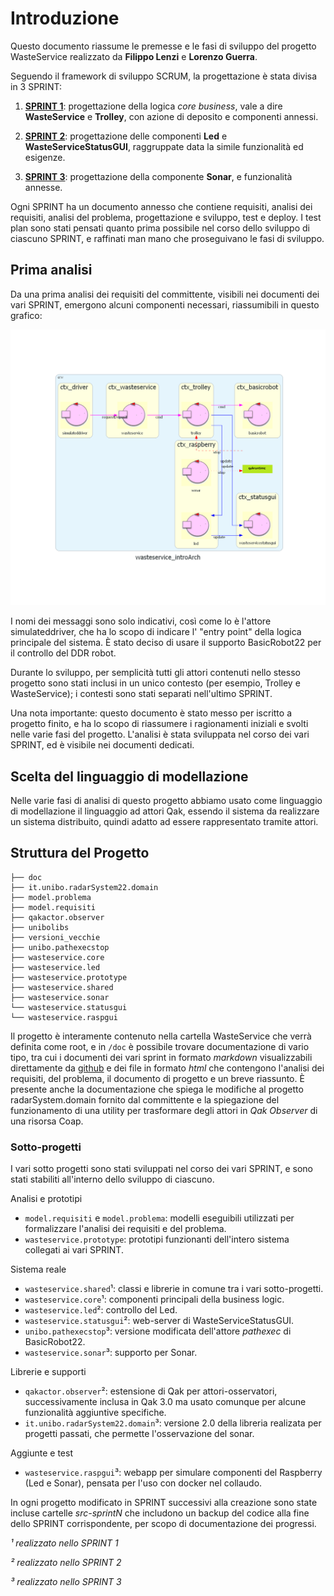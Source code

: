 # Introduzione

Questo documento riassume le premesse e le fasi di sviluppo del progetto WasteService realizzato da **Filippo Lenzi** e  **Lorenzo Guerra**.

Seguendo il framework di sviluppo SCRUM, la progettazione è stata divisa in 3 SPRINT:

1. [**SPRINT 1**](./sprint1_lenziGuerra_Report.html): progettazione della logica *core business*, vale a dire **WasteService** e **Trolley**, con azione di deposito e componenti annessi.

2. [**SPRINT 2**](./sprint2_lenziGuerra_Report.html): progettazione delle componenti **Led** e **WasteServiceStatusGUI**, raggruppate data la simile funzionalità ed esigenze.

3. [**SPRINT 3**](./sprint3_lenziGuerra_Report.html): progettazione della componente **Sonar**, e funzionalità annesse.

Ogni SPRINT ha un documento annesso che contiene requisiti, analisi dei requisiti, analisi del problema, progettazione e sviluppo, test e deploy. I test plan sono stati pensati quanto prima possibile nel corso dello sviluppo di ciascuno SPRINT, e raffinati man mano che proseguivano le fasi di sviluppo.

## Prima analisi

Da una prima analisi dei requisiti del committente, visibili nei documenti dei vari SPRINT, emergono alcuni componenti necessari, riassumibili in questo grafico:

![wasteservice, trolley, led, sonar, wasteservicestatusgui](img/wasteservice_introarch.png)

I nomi dei messaggi sono solo indicativi, così come lo è l'attore simulateddriver, che ha lo scopo di indicare l' "entry point" della logica principale del sistema. È stato deciso di usare il supporto BasicRobot22 per il controllo del DDR robot.

Durante lo sviluppo, per semplicità tutti gli attori contenuti nello stesso progetto sono stati inclusi in un unico contesto (per esempio, Trolley e WasteService); i contesti sono stati separati nell'ultimo SPRINT.

Una nota importante: questo documento è stato messo per iscritto a progetto finito, e ha lo scopo di riassumere i ragionamenti iniziali e svolti nelle varie fasi del progetto. L'analisi è stata sviluppata nel corso dei vari SPRINT, ed è visibile nei documenti dedicati.

## Scelta del linguaggio di modellazione

Nelle varie fasi di analisi di questo progetto abbiamo usato come linguaggio di modellazione il linguaggio ad attori Qak, essendo il sistema da realizzare un sistema distribuito, quindi adatto ad essere rappresentato tramite attori.

## Struttura del Progetto

```
├── doc
├── it.unibo.radarSystem22.domain
├── model.problema
├── model.requisiti
├── qakactor.observer
├── unibolibs
├── versioni_vecchie
├── unibo.pathexecstop
├── wasteservice.core
├── wasteservice.led
├── wasteservice.prototype
├── wasteservice.shared
├── wasteservice.sonar
└── wasteservice.statusgui
└── wasteservice.raspgui
```

Il progetto è interamente contenuto nella cartella WasteService che verrà
definita come root, e in `/doc` è possibile trovare documentazione di vario
tipo, tra cui i documenti dei vari sprint in formato _markdown_ visualizzabili
direttamente da [github](https://github.com/lnwor/WasteService/tree/main/) e dei
file in formato _html_ che contengono l'analisi dei requisiti, del problema, il
documento di progetto e un breve riassunto. È presente anche la documentazione
che spiega le modifiche al progetto radarSystem.domain fornito dal committente e
la spiegazione del funzionamento di una utility per trasformare degli attori in
*Qak Observer* di una risorsa Coap.

### Sotto-progetti

I vari sotto progetti sono stati sviluppati nel corso dei vari SPRINT, e sono stati stabiliti all'interno dello sviluppo di ciascuno.

Analisi e prototipi
- `model.requisiti` e `model.problema`: modelli eseguibili utilizzati per formalizzare l'analisi dei requisiti e del problema.
- `wasteservice.prototype`: prototipi funzionanti dell'intero sistema collegati ai vari SPRINT.

Sistema reale
- `wasteservice.shared`¹: classi e librerie in comune tra i vari sotto-progetti.
- `wasteservice.core`¹: componenti principali della business logic.
- `wasteservice.led`²: controllo del Led.
- `wasteservice.statusgui`²: web-server di WasteServiceStatusGUI.
- `unibo.pathexecstop`³: versione modificata dell'attore *pathexec* di BasicRobot22.
- `wasteservice.sonar`³: supporto per Sonar.

Librerie e supporti
- `qakactor.observer`²: estensione di Qak per attori-osservatori, successivamente inclusa in Qak 3.0 ma usato comunque per alcune funzionalità aggiuntive specifiche.
- `it.unibo.radarSystem22.domain`³: versione 2.0 della libreria realizata per progetti passati, che permette l'osservazione del sonar.

Aggiunte e test

- `wasteservice.raspgui`³: webapp per simulare componenti del Raspberry (Led e Sonar), pensata per l'uso con docker nel collaudo.

In ogni progetto modificato in SPRINT successivi alla creazione sono state incluse cartelle *src-sprintN* che includono un backup del codice alla fine dello SPRINT corrispondente, per scopo di documentazione dei progressi.

*¹ realizzato nello SPRINT 1*

*² realizzato nello SPRINT 2*

*³ realizzato nello SPRINT 3*

